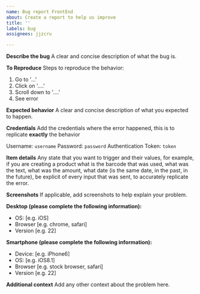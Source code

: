 ```yaml
---
name: Bug report FrontEnd
about: Create a report to help us improve
title: ''
labels: bug
assignees: jjzcru

---
```


**Describe the bug**
A clear and concise description of what the bug is.

**To Reproduce**
Steps to reproduce the behavior:
1. Go to '...'
2. Click on '....'
3. Scroll down to '....'
4. See error

**Expected behavior**
A clear and concise description of what you expected to happen.

**Credentials**
Add the credentials where the error happened, this is to replicate **exactly** the behavior

Username: `username`
Password: `password`
Authentication Token: `token`

**Item details**
Any state that you want to trigger and their values, for example, if you are creating a product what is the barcode that was used, what was the text, what was the amount, what date (is the same date, in the past, in the future), be explicit of every input that was sent, to accurately replicate the error.


**Screenshots**
If applicable, add screenshots to help explain your problem.

**Desktop (please complete the following information):**
 - OS: [e.g. iOS]
 - Browser [e.g. chrome, safari]
 - Version [e.g. 22]

**Smartphone (please complete the following information):**
 - Device: [e.g. iPhone6]
 - OS: [e.g. iOS8.1]
 - Browser [e.g. stock browser, safari]
 - Version [e.g. 22]

**Additional context**
Add any other context about the problem here.

